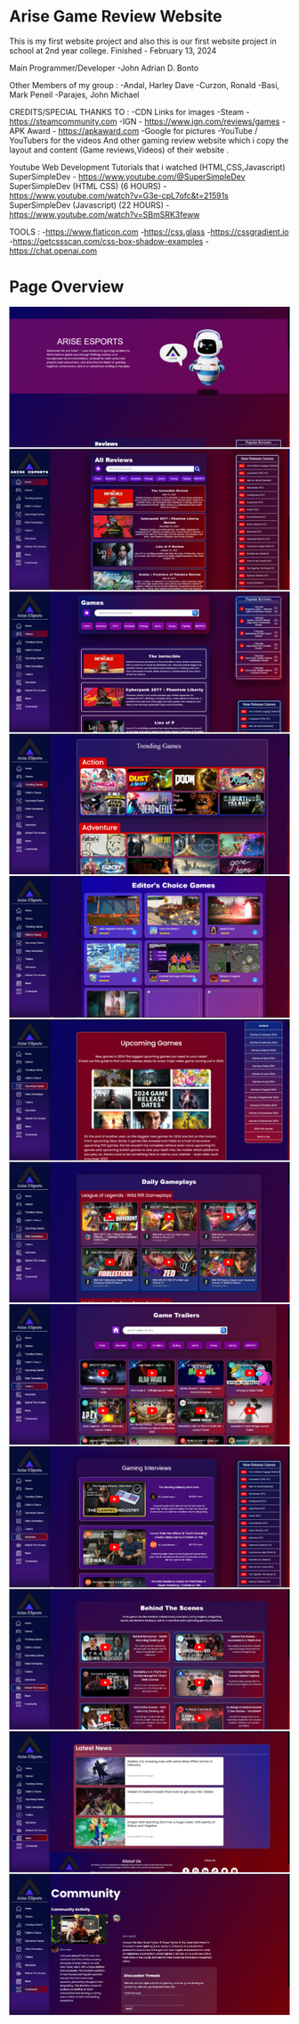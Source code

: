 # Arise Game Review Website

This is my first website project and also this is our first website project in school at 2nd year college.
Finished - February 13, 2024

Main Programmer/Developer
    -John Adrian D. Bonto

Other Members of my group :
    -Andal, Harley Dave
    -Curzon, Ronald
    -Basi, Mark Peneil
    -Parajes, John Michael

CREDITS/SPECIAL THANKS TO :
-CDN Links for images
-Steam - https://steamcommunity.com
-IGN - https://www.ign.com/reviews/games
-APK Award - https://apkaward.com
-Google for pictures
-YouTube / YouTubers for the videos
And other gaming review website which i copy the layout and content (Game reviews,Videos) of their website .


Youtube Web Development Tutorials that i watched (HTML,CSS,Javascript)
SuperSimpleDev - https://www.youtube.com/@SuperSimpleDev
SuperSimpleDev (HTML CSS) (6 HOURS) - https://www.youtube.com/watch?v=G3e-cpL7ofc&t=21591s
SuperSimpleDev (Javascript) (22 HOURS) - https://www.youtube.com/watch?v=SBmSRK3feww

TOOLS :
    -https://www.flaticon.com
    -https://css.glass
    -https://cssgradient.io
    -https://getcssscan.com/css-box-shadow-examples
    -https://chat.openai.com

# Page Overview

![Website Overview](img-thumb/1.png)
![Website Overview](img-thumb/2.png)
![Website Overview](img-thumb/3.png)
![Website Overview](img-thumb/4.png)
![Website Overview](img-thumb/5.png)
![Website Overview](img-thumb/6.png)
![Website Overview](img-thumb/7.png)
![Website Overview](img-thumb/8.png)
![Website Overview](img-thumb/9.png)
![Website Overview](img-thumb/10.png)
![Website Overview](img-thumb/11.png)
![Website Overview](img-thumb/12.png)


